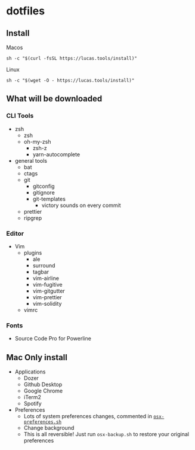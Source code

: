 # dotfiles

## Install
Macos
```
sh -c "$(curl -fsSL https://lucas.tools/install)"
```

Linux
```
sh -c "$(wget -O - https://lucas.tools/install)"
```


## What will be downloaded
### CLI Tools
- zsh
  - zsh
  - oh-my-zsh
    - zsh-z
    - yarn-autocomplete
- general tools
  - bat
  - ctags
  - git
    - gitconfig
    - gitignore
    - git-templates
      - victory sounds on every commit
  - prettier
  - ripgrep

### Editor
- Vim
  - plugins
    - ale
    - surround
    - tagbar
    - vim-airline
    - vim-fugitive
    - vim-gitgutter
    - vim-prettier
    - vim-solidity
  - vimrc

### Fonts
- Source Code Pro for Powerline


## Mac Only install
- Applications
  - Dozer
  - Github Desktop
  - Google Chrome
  - iTerm2
  - Spotify
- Preferences
  - Lots of system preferences changes, commented in [`osx-preferences.sh`](osx-preferences.sh)
  - Change background
  - This is all reversible! Just run `osx-backup.sh` to restore your original preferences
